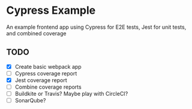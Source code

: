 # Cypress Example

An example frontend app using Cypress for E2E tests, Jest for unit tests, and combined coverage

## TODO

- [x] Create basic webpack app
- [ ] Cypress coverage report
- [x] Jest coverage report
- [ ] Combine coverage reports
- [ ] Buildkite or Travis? Maybe play with CircleCI?
- [ ] SonarQube?
